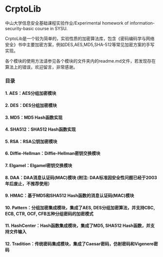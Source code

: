 # CrptoLib
中山大学信息安全基础课程实验作业/Experimental homework of information-security-basic course in SYSU.

CrptoLib是一个较为简单的，实验性质的加密算法库，包含《密码编码学与网络安全》书中主要加密方案，例如DES,AES,MD5,SHA-512等常见加密方案的手写实现。

各个模块的使用方法请参见各个模块的文件夹内的readme.md文件，若发现存在算法上的错误，欢迎留言，非常感谢。

### 目录
#### 1. AES：AES分组加密模块
#### 2. DES：DES分组加密模块
#### 3. MD5：MD5 Hash函数实现
#### 4. SHA512：SHA512 Hash函数实现
#### 5. RSA：RSA公钥加密模块
#### 6. Diffie-Hellman：Diffie-Hellman密钥交换模块
#### 7. Elgamel：Elgamel密钥交换模块
#### 8. DAA：DAA消息认证码(MAC)模块 (附注: DAA标准因安全性问题已经于2003年后废止，不推荐使用）
#### 9. HMAC：基于MD5和SHA512 Hash函数的消息认证码(MAC)模块
#### 10. Pattern：分组加密集成模块，集成了AES, DES分组加密算法，并支持CBC, ECB, CTR, OCF, CFB五种分组密码的加密模式
#### 11. HashCenter：Hash函数集成模块，集成了MD5, SHA512 Hash函数，并支持文件输入
#### 12. Tradition：传统密码集成模块，集成了Caesar密码，仿射密码和Vigenere密码

